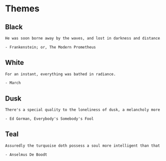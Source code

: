 # Themes

## Black

```txt
He was soon borne away by the waves, and lost in darkness and distance.

- Frankenstein; or, The Modern Prometheus
```

## White

```txt
For an instant, everything was bathed in radiance.

- March
```

## Dusk

```txt
There's a special quality to the loneliness of dusk, a melancholy more brooding even than the night's.

- Ed Gorman, Everybody's Somebody's Fool
```

## Teal

```txt
Assuredly the turquoise doth possess a soul more intelligent than that of man.

- Anselmus De Boodt
```
